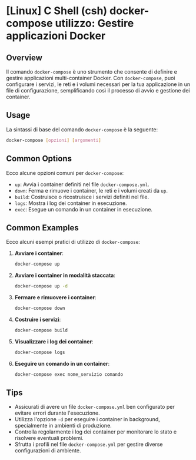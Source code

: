 # [Linux] C Shell (csh) docker-compose utilizzo: Gestire applicazioni Docker

## Overview
Il comando `docker-compose` è uno strumento che consente di definire e gestire applicazioni multi-container Docker. Con `docker-compose`, puoi configurare i servizi, le reti e i volumi necessari per la tua applicazione in un file di configurazione, semplificando così il processo di avvio e gestione dei container.

## Usage
La sintassi di base del comando `docker-compose` è la seguente:

```bash
docker-compose [opzioni] [argomenti]
```

## Common Options
Ecco alcune opzioni comuni per `docker-compose`:

- `up`: Avvia i container definiti nel file `docker-compose.yml`.
- `down`: Ferma e rimuove i container, le reti e i volumi creati da `up`.
- `build`: Costruisce o ricostruisce i servizi definiti nel file.
- `logs`: Mostra i log dei container in esecuzione.
- `exec`: Esegue un comando in un container in esecuzione.

## Common Examples
Ecco alcuni esempi pratici di utilizzo di `docker-compose`:

1. **Avviare i container**:
   ```bash
   docker-compose up
   ```

2. **Avviare i container in modalità staccata**:
   ```bash
   docker-compose up -d
   ```

3. **Fermare e rimuovere i container**:
   ```bash
   docker-compose down
   ```

4. **Costruire i servizi**:
   ```bash
   docker-compose build
   ```

5. **Visualizzare i log dei container**:
   ```bash
   docker-compose logs
   ```

6. **Eseguire un comando in un container**:
   ```bash
   docker-compose exec nome_servizio comando
   ```

## Tips
- Assicurati di avere un file `docker-compose.yml` ben configurato per evitare errori durante l'esecuzione.
- Utilizza l'opzione `-d` per eseguire i container in background, specialmente in ambienti di produzione.
- Controlla regolarmente i log dei container per monitorare lo stato e risolvere eventuali problemi.
- Sfrutta i profili nel file `docker-compose.yml` per gestire diverse configurazioni di ambiente.